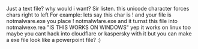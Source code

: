 Just a text file? why would i want?
Sir listen.
this unicode character forces chars right to left
For example: lets say this char is ! and your file is notmalware.exe
you place ! notmalw!are.exe and it turnst this file into notmalwexe.rea
"IS THIS WORKS ON WINDOWS" yep it works on linux too
maybe you cant hack into cloudflare or kaspersky with it but you can make a exe file look like a powerpoint file? :)

